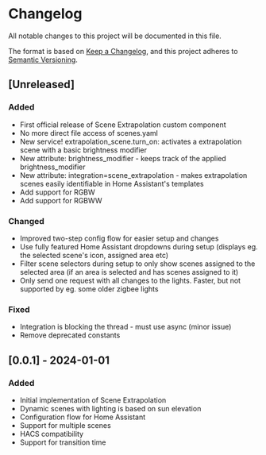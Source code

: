 # Changelog

All notable changes to this project will be documented in this file.

The format is based on [Keep a Changelog](https://keepachangelog.com/en/1.0.0/),
and this project adheres to [Semantic Versioning](https://semver.org/spec/v2.0.0.html).

## [Unreleased]

### Added

- First official release of Scene Extrapolation custom component
- No more direct file access of scenes.yaml
- New service! extrapolation_scene.turn_on: activates a extrapolation scene with a basic brightness modifier
- New attribute: brightness_modifier - keeps track of the applied brightness_modifier
- New attribute: integration=scene_extrapolation - makes extrapolation scenes easily identifiable in Home Assistant's templates
- Add support for RGBW
- Add support for RGBWW

### Changed

- Improved two-step config flow for easier setup and changes
- Use fully featured Home Assistant dropdowns during setup (displays eg. the selected scene's icon, assigned area etc)
- Filter scene selectors during setup to only show scenes assigned to the selected area (if an area is selected and has scenes assigned to it)
- Only send one request with all changes to the lights. Faster, but not supported by eg. some older zigbee lights

### Fixed

- Integration is blocking the thread - must use async (minor issue)
- Remove deprecated constants

## [0.0.1] - 2024-01-01

### Added

- Initial implementation of Scene Extrapolation
- Dynamic scenes with lighting is based on sun elevation
- Configuration flow for Home Assistant
- Support for multiple scenes
- HACS compatibility
- Support for transition time
